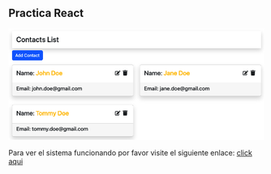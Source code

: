 ## Practica React

![Preview](preview.png)

Para ver el sistema funcionando por favor visite el siguiente enlace: [click aqui](https://contact-list-rosy.vercel.app)